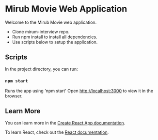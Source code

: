 # Mirub Movie Web Application

Welcome to the Mirub Movie web application.

- Clone mirum-interview repo.
- Run npm install to install all dependencies.
- Use scripts below to setup the application.

## Scripts

In the project directory, you can run:

### `npm start`

Runs the app using 'npm start'
Open [http://localhost:3000](http://localhost:3000) to view it in the browser.


## Learn More

You can learn more in the [Create React App documentation](https://facebook.github.io/create-react-app/docs/getting-started).

To learn React, check out the [React documentation](https://reactjs.org/).